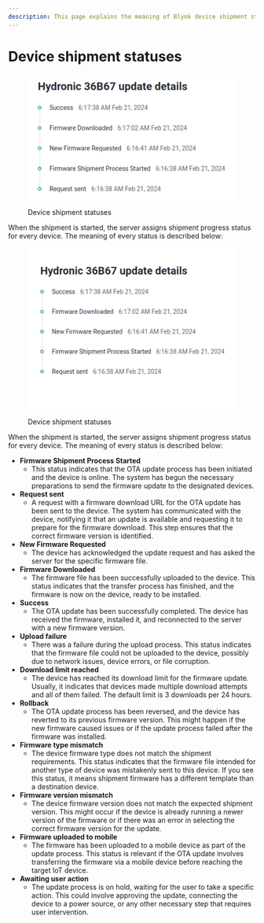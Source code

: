 ```yaml
---
description: This page explains the meaning of Blynk device shipment statuses
---
```


# Device shipment statuses

<figure><img src="../../.gitbook/assets/screenshot-raymote.raypak.com-2024.06.28-18_00_58.png" alt=""><figcaption><p>Device shipment statuses</p></figcaption></figure>

When the shipment is started, the server assigns shipment progress status for every device. The meaning of every status is described below:

<figure><img src="../../.gitbook/assets/screenshot-raymote.raypak.com-2024.06.28-17_59_27.png" alt=""><figcaption><p>Device shipment statuses</p></figcaption></figure>



When the shipment is started, the server assigns shipment progress status for every device. The meaning of every status is described below:

* **Firmware Shipment Process Started**
  * This status indicates that the OTA update process has been initiated and the device is online. The system has begun the necessary preparations to send the firmware update to the designated devices.
* **Request sent**
  * A request with a firmware download URL for the OTA update has been sent to the device. The system has communicated with the device, notifying it that an update is available and requesting it to prepare for the firmware download. This step ensures that the correct firmware version is identified.
* **New Firmware Requested**
  * The device has acknowledged the update request and has asked the server for the specific firmware file.&#x20;
* **Firmware Downloaded**
  * The firmware file has been successfully uploaded to the device. This status indicates that the transfer process has finished, and the firmware is now on the device, ready to be installed.
* **Success**
  * The OTA update has been successfully completed. The device has received the firmware, installed it, and reconnected to the server with a new firmware version.
* **Upload failure**
  * There was a failure during the upload process. This status indicates that the firmware file could not be uploaded to the device, possibly due to network issues, device errors, or file corruption.
* **Download limit reached**
  * The device has reached its download limit for the firmware update. Usually, it indicates that devices made multiple download attempts and all of them failed. The default limit is 3 downloads per 24 hours.
* **Rollback**
  * The OTA update process has been reversed, and the device has reverted to its previous firmware version. This might happen if the new firmware caused issues or if the update process failed after the firmware was installed.
* **Firmware type mismatch**
  * The device firmware type does not match the shipment requirements. This status indicates that the firmware file intended for another type of device was mistakenly sent to this device. If you see this status, it means shipment firmware has a different template than a destination device.
* **Firmware version mismatch**
  * The device firmware version does not match the expected shipment version. This might occur if the device is already running a newer version of the firmware or if there was an error in selecting the correct firmware version for the update.
* **Firmware uploaded to mobile**
  * The firmware has been uploaded to a mobile device as part of the update process. This status is relevant if the OTA update involves transferring the firmware via a mobile device before reaching the target IoT device.
* **Awaiting user action**
  * The update process is on hold, waiting for the user to take a specific action. This could involve approving the update, connecting the device to a power source, or any other necessary step that requires user intervention.
